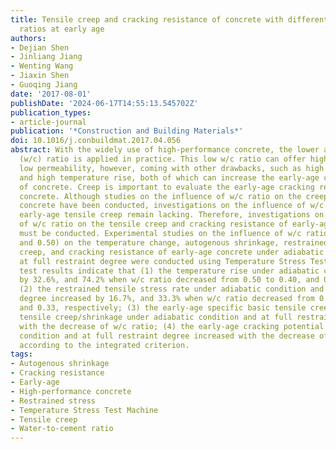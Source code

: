```yaml
---
title: Tensile creep and cracking resistance of concrete with different water-to-cement
  ratios at early age
authors:
- Dejian Shen
- Jinliang Jiang
- Wenting Wang
- Jiaxin Shen
- Guoqing Jiang
date: '2017-08-01'
publishDate: '2024-06-17T14:55:13.545702Z'
publication_types:
- article-journal
publication: '*Construction and Building Materials*'
doi: 10.1016/j.conbuildmat.2017.04.056
abstract: With the widely use of high-performance concrete, the lower and lower water-to-cement
  (w/c) ratio is applied in practice. This low w/c ratio can offer high strength and
  low permeability, however, coming with other drawbacks, such as high self-desiccation
  and high temperature rise, both of which can increase the early-age cracking potential
  of concrete. Creep is important to evaluate the early-age cracking resistance of
  concrete. Although studies on the influence of w/c ratio on the creep of mature
  concrete have been conducted, investigations on the influence of w/c ratio on the
  early-age tensile creep remain lacking. Therefore, investigations on the influence
  of w/c ratio on the tensile creep and cracking resistance of early-age concrete
  must be conducted. Experimental studies on the influence of w/c ratio (0.33, 0.40,
  and 0.50) on the temperature change, autogenous shrinkage, restrained stress, tensile
  creep, and cracking resistance of early-age concrete under adiabatic condition and
  at full restraint degree were conducted using Temperature Stress Test Machine. The
  test results indicate that (1) the temperature rise under adiabatic condition increased
  by 32.6%, and 74.2% when w/c ratio decreased from 0.50 to 0.40, and 0.33, respectively;
  (2) the restrained tensile stress rate under adiabatic condition and at full restraint
  degree increased by 16.7%, and 33.3% when w/c ratio decreased from 0.50 to 0.40,
  and 0.33, respectively; (3) the early-age specific basic tensile creep and basic
  tensile creep/shrinkage under adiabatic condition and at full restraint degree increased
  with the decrease of w/c ratio; (4) the early-age cracking potential under adiabatic
  condition and at full restraint degree increased with the decrease of w/c ratio
  according to the integrated criterion.
tags:
- Autogenous shrinkage
- Cracking resistance
- Early-age
- High-performance concrete
- Restrained stress
- Temperature Stress Test Machine
- Tensile creep
- Water-to-cement ratio
---
```

